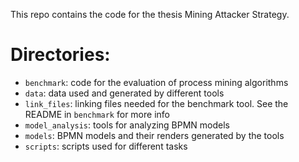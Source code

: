 This repo contains the code for the thesis Mining Attacker Strategy.

# Directories:

- `benchmark`: code for the evaluation of process mining algorithms
- `data`: data used and generated by different tools
- `link_files`: linking files needed for the benchmark tool. See the README in `benchmark` for more info
- `model_analysis`: tools for analyzing BPMN models
- `models`: BPMN models and their renders generated by the tools
- `scripts`: scripts used for different tasks
